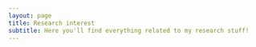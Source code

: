 ```yaml
---
layout: page
title: Research interest
subtitle: Here you'll find everything related to my research stuff!
---
```

